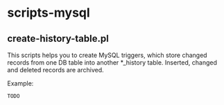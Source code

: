 # scripts-mysql

## create-history-table.pl
This scripts helps you to create MySQL triggers, which store changed records from one DB table into another \*\_history table. Inserted, changed and deleted records are archived.

Example:
```bash
TODO
```
